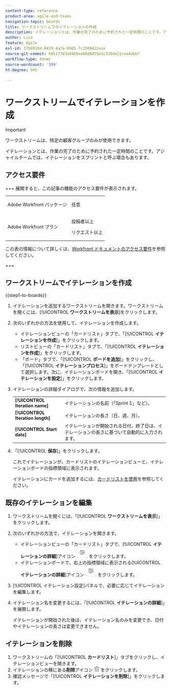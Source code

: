 ```yaml
---
content-type: reference
product-area: agile-and-teams
navigation-topic: boards
title: ワークストリームでのイテレーションの作成
description: イテレーションとは、作業の完了のために予約された一定時間のことです。アジャイルチームでは、イテレーションをスプリントと呼ぶ場合もあります。
author: Lisa
feature: Agile
exl-id: 37b8810d-8439-4a7a-89d5-7c2560422ace
source-git-commit: 685177d3a8485aa60d8455e1c329de21cea4abb7
workflow-type: tm+mt
source-wordcount: '399'
ht-degree: 94%

---
```


# ワークストリームでイテレーションを作成

>[!IMPORTANT]
>
>ワークストリームは、特定の顧客グループのみが使用できます。

イテレーションとは、作業の完了のために予約された一定時間のことです。アジャイルチームでは、イテレーションをスプリントと呼ぶ場合もあります。

## アクセス要件

+++ 展開すると、この記事の機能のアクセス要件が表示されます。

<table style="table-layout:auto"> 
 <col> 
 <col> 
 <tbody> 
  <tr> 
   <td role="rowheader">Adobe Workfront パッケージ</td> 
   <td> <p>任意</p> </td> 
  </tr> 
  <tr> 
   <td role="rowheader">Adobe Workfront プラン</td> 
   <td> 
   <p>投稿者以上</p> 
   <p>リクエスト以上</p>
   </td> 
  </tr>  
 </tbody> 
</table>

この表の情報について詳しくは、[Workfront ドキュメントのアクセス要件](/help/quicksilver/administration-and-setup/add-users/access-levels-and-object-permissions/access-level-requirements-in-documentation.md)を参照してください。

+++

## ワークストリームでイテレーションを作成

{{step1-to-boards}}

1. イテレーションを追加するワークストリームを開きます。ワークストリームを開くには、[!UICONTROL **ワークストリームを表示**]&#x200B;をクリックします。
1. 次のいずれかの方法を使用して、イテレーションを作成します。

   * イテレーションビューの「カードリスト」タブで、「[!UICONTROL **イテレーションを作成**]」をクリックします。
   * リストビューの「カードリスト」タブで、「[!UICONTROL **イテレーションを作成**]」をクリックします。
   * 「ボード」タブで、「[!UICONTROL **ボードを追加**]」をクリックし、「[!UICONTROL **イテレーションプロセス**]」をボードテンプレートとして選択します。次に、イテレーションボードを開き、「[!UICONTROL **イテレーションを設定**]」をクリックします。

1. イテレーションの詳細ダイアログで、次の情報を追加します。

   <table style="table-layout:auto"> 
    <tbody> 
     <tr> 
      <td><strong>[!UICONTROL Iteration name]</strong></td> 
      <td>イテレーションの名前（「Sprint 1」など）。</td> 
     </tr> 
     <tr> 
      <td><strong>[!UICONTROL Iteration length]</strong></td> 
      <td>イテレーションの長さ（日、週、月）。</td> 
     </tr>
     <tr> 
      <td><strong>[!UICONTROL Start date]</strong></td> 
      <td>イテレーションが開始される日付。終了日は、イテレーションの長さに基づいて自動的に入力されます。</td> 
     </tr> 
    </tbody> 
   </table>

1. 「[!UICONTROL **保存**]」をクリックします。

   これでイテレーションが、カードリストのイテレーションビューと、イテレーションボードの指標領域に表示されます。

   イテレーションにカードを追加するには、[カードリストを使用](/help/quicksilver/agile/use-boards-agile-planning-tools/use-card-list.md)を参照してください。

## 既存のイテレーションを編集

1. ワークストリームを開くには、「[!UICONTROL **ワークストリームを表示**]」をクリックします。
1. 次のいずれかの方法で、イテレーションを開きます。

   * イテレーションビューの「カードリスト」タブで、[!UICONTROL **イテレーションの詳細**]&#x200B;アイコン ![イテレーションの詳細](assets/iteration-details-button.png) をクリックします。
   * イテレーションボードで、右上の指標領域に表示される&#x200B;[!UICONTROL **イテレーションの詳細**]&#x200B;アイコン ![イテレーションの詳細](assets/iteration-details-button.png) をクリックします。

1. [!UICONTROL イテレーション設定]パネルで、必要に応じてイテレーションを編集します。
1. イテレーション名を変更するには、「[!UICONTROL **イテレーションの詳細**]」を展開します。

   イテレーションが開始された後は、イテレーション名のみを変更でき、日付やイテレーションの長さは変更できません。

<!--   

1. <span class="preview">To add goals to the iteration, expand [!UICONTROL **Goals**].</span>
1. <span class="preview">Click [!UICONTROL **Add goal**], and type the goal name.</span>

   <span class="preview">As goals are completed during the iteration, you can select the check box to mark them complete, or click the **Delete** icon ![Delete icon](assets/delete.png) to delete a goal. The metrics area on the top right of the iteration shows how many goals exist and how many have been completed.</span>

<div class="preview">

## Assign cards to the next iteration

Use the [!UICONTROL Next Iteration] column to move cards from the current iteration to the next iteration, without sending them to the backlog first.

1. Move a card to the [!UICONTROL **Next Iteration**] column, or add a new card directly in the column.
1. Access the next iteration by clicking the [!UICONTROL **Next Iteration**] column title, or by clicking the up-pointing arrow next to the iteration name on the top of the screen.

   The cards that you marked to come over to the next iteration are placed in the columns that correspond with their status.

</div>
-->

## イテレーションを削除

1. ワークストリームの「[!UICONTROL **カードリスト**]」タブをクリックし、イテレーションビューを開きます。
1. イテレーションの横にある&#x200B;**削除**&#x200B;アイコン ![削除アイコン](assets/delete.png) をクリックします。
1. 確認メッセージで「[!UICONTROL **イテレーションを削除**]」をクリックします。
